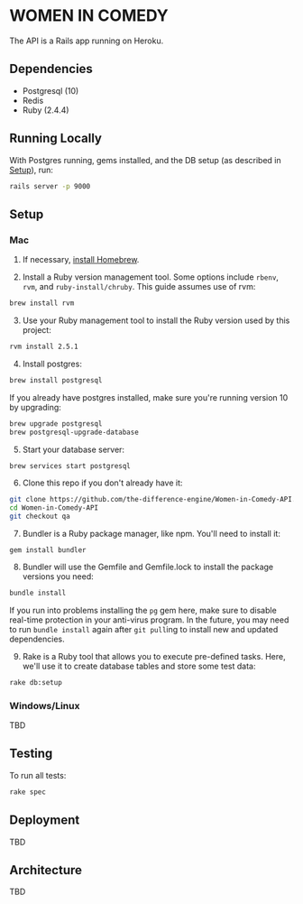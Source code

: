 # WOMEN IN COMEDY

The API is a Rails app running on Heroku.

## Dependencies

* Postgresql (10)
* Redis
* Ruby (2.4.4)

## Running Locally

With Postgres running, gems installed, and the DB setup (as described in
[Setup](#setup)), run:

```sh
rails server -p 9000
```

## Setup

### Mac

1. If necessary, [install Homebrew](https://brew.sh/).

2. Install a Ruby version management tool. Some options include `rbenv`, `rvm`,
and `ruby-install/chruby`. This guide assumes use of rvm:
```sh
brew install rvm
```

3. Use your Ruby management tool to install the Ruby version used by this
project:
```sh
rvm install 2.5.1
```

4. Install postgres:
```sh
brew install postgresql
```

If you already have postgres installed, make sure you're running version 10 by
upgrading:
```sh
brew upgrade postgresql
brew postgresql-upgrade-database
```

5. Start your database server:
```sh
brew services start postgresql
```

6. Clone this repo if you don't already have it:
```sh
git clone https://github.com/the-difference-engine/Women-in-Comedy-API.git
cd Women-in-Comedy-API
git checkout qa
```

7. Bundler is a Ruby package manager, like npm. You'll need to install it:
```
gem install bundler
```

8. Bundler will use the Gemfile and Gemfile.lock to install the package versions
you need:
```sh
bundle install
```

If you run into problems installing the `pg` gem here, make sure to disable
real-time protection in your anti-virus program. In the future, you may need to
run `bundle install` again after `git pull`ing to install new and updated
dependencies.

9. Rake is a Ruby tool that allows you to execute pre-defined tasks. Here,
we'll use it to create database tables and store some test data:
```sh
rake db:setup
```

### Windows/Linux

TBD

## Testing

To run all tests:
```sh
rake spec
```

## Deployment

TBD

## Architecture

TBD
